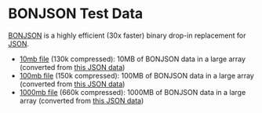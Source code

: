 BONJSON Test Data
=================

[BONJSON](https://github.com/kstenerud/bonjson) is a highly efficient (30x faster) binary drop-in replacement for [JSON](https://www.json.org/).

* [10mb file](10mb.bjn.7z) (130k compressed): 10MB of BONJSON data in a large array (converted from [this JSON data](../json/10mb.json.7z))
* [100mb file](100mb.bjn.7z) (150k compressed): 100MB of BONJSON data in a large array (converted from [this JSON data](../json/100mb.json.7z))
* [1000mb file](1000mb.bjn.7z) (660k compressed): 1000MB of BONJSON data in a large array (converted from [this JSON data](../json/1000mb.json.7z))
